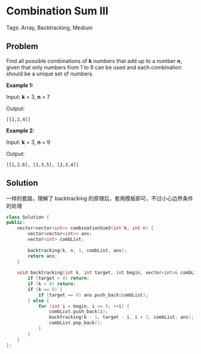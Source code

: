 # Combination Sum III

Tags: Array, Backtracking, Medium

## Problem

Find all possible combinations of **k** numbers that add up to a number **n**, given that only numbers from 1 to 9 can be used and each combination should be a unique set of numbers.

**Example 1:**

Input: **k** = 3, **n** = 7

Output:

```
[[1,2,4]]

```

**Example 2:**

Input: **k** = 3, **n** = 9

Output:

```
[[1,2,6], [1,3,5], [2,3,4]]
```
## Solution

一样的套路，理解了 backtracking 的原理后，套用模板即可，不过小心边界条件的处理

```cpp
class Solution {
public:
    vector<vector<int>> combinationSum3(int k, int n) {
        vector<vector<int>> ans;
        vector<int> combList;
        
        backtracking(k, n, 1, combList, ans);
        return ans;
    }
    
    void backtracking(int k, int target, int begin, vector<int>& combList, vector<vector<int>>& ans) {
        if (target < 0) return;
        if (k < 0) return;
        if (k == 0) {
            if (target == 0) ans.push_back(combList);
        } else {
            for (int i = begin; i <= 9; ++i) {
                combList.push_back(i);
                backtracking(k - 1, target - i, i + 1, combList, ans);
                combList.pop_back();
            }
        }
    }
};
```

